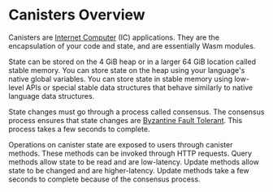 # Canisters Overview

Canisters are [Internet Computer](https://internetcomputer.org/) (IC) applications. They are the encapsulation of your code and state, and are essentially Wasm modules.

State can be stored on the 4 GiB heap or in a larger 64 GiB location called stable memory. You can store state on the heap using your language's native global variables. You can store state in stable memory using low-level APIs or special stable data structures that behave similarly to native language data structures.

State changes must go through a process called consensus. The consensus process ensures that state changes are [Byzantine Fault Tolerant](https://en.wikipedia.org/wiki/Byzantine_fault). This process takes a few seconds to complete.

Operations on canister state are exposed to users through canister methods. These methods can be invoked through HTTP requests. Query methods allow state to be read and are low-latency. Update methods allow state to be changed and are higher-latency. Update methods take a few seconds to complete because of the consensus process.
